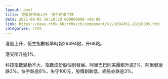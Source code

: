 ```yaml
---
layout: post
title: 港股開市後上升　快手逆市下跌
date: 2021-08-05 10:18:30.000000000 +08:00
link: https://news.rthk.hk/rthk/ch/component/k2/1604361-20210805.htm
categories: rthk
---
```


港股上升，恒生指數較早時報26494點，升68點。

港交所升逾1%。

科技指數變動不大，指數成份股個別發展。阿里巴巴同美團都升逾2%，阿里健康跌3%。快手跌逾8%，失守100元，股價創新低。網易亦跌逾3%。
